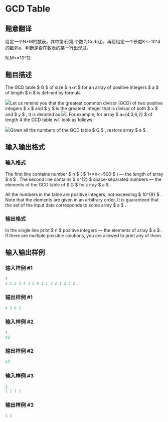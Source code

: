 # GCD Table

## 题意翻译

给定一个N*M的数表，其中第i行第j个数为Gcd(i,j)，再给给定一个长度K<=10^4的数列a，判断是否在数表的某一行出现过。

N,M<=10^12

## 题目描述

The GCD table $ G $ of size $ n×n $ for an array of positive integers $ a $ of length $ n $ is defined by formula

![](https://cdn.luogu.com.cn/upload/vjudge_pic/CF582A/dfe343d749e54e335e4cc935f51c0cab063fdf0e.png)Let us remind you that the greatest common divisor (GCD) of two positive integers $ x $ and $ y $ is the greatest integer that is divisor of both $ x $ and $ y $ , it is denoted as ![](https://cdn.luogu.com.cn/upload/vjudge_pic/CF582A/ab5a359df133b7717a6854446e08712b7193aadb.png). For example, for array $ a={4,3,6,2} $ of length 4 the GCD table will look as follows:

![](https://cdn.luogu.com.cn/upload/vjudge_pic/CF582A/f5864be4fb7e459760cc52b428bcbb1eaaf4aca6.png)Given all the numbers of the GCD table $ G $ , restore array $ a $ .

## 输入输出格式

### 输入格式

The first line contains number $ n $ ( $ 1<=n<=500 $ ) — the length of array $ a $ . The second line contains $ n^{2} $ space-separated numbers — the elements of the GCD table of $ G $ for array $ a $ .

All the numbers in the table are positive integers, not exceeding $ 10^{9} $ . Note that the elements are given in an arbitrary order. It is guaranteed that the set of the input data corresponds to some array $ a $ .

### 输出格式

In the single line print $ n $ positive integers — the elements of array $ a $ . If there are multiple possible solutions, you are allowed to print any of them.

## 输入输出样例

### 输入样例 #1

```cpp
4
2 1 2 3 4 3 2 6 1 1 2 2 1 2 3 2

```
### 输出样例 #1

```cpp
4 3 6 2
```


### 输入样例 #2

```cpp
1
42

```
### 输出样例 #2

```cpp
42 
```


### 输入样例 #3

```cpp
2
1 1 1 1

```
### 输出样例 #3

```cpp
1 1 
```


